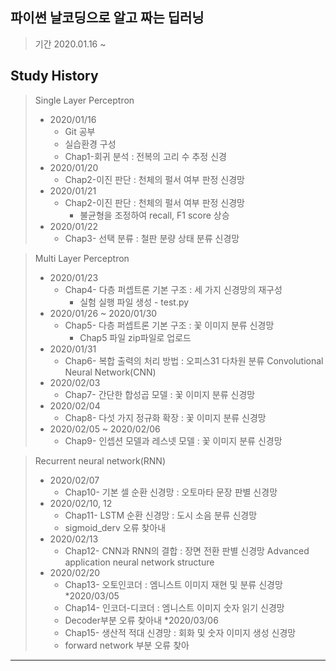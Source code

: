## 파이썬 날코딩으로 알고 짜는 딥러닝

> 기간 2020.01.16 ~      

## Study History
>Single Layer Perceptron
>* 2020/01/16
>    * Git 공부
>    * 실습환경 구성
>    * Chap1-회귀 분석 : 전복의 고리 수 추정 신경    
>* 2020/01/20
>    * Chap2-이진 판단 : 천체의 펄서 여부 판정 신경망
>* 2020/01/21
>    * Chap2-이진 판단 : 천체의 펄서 여부 판정 신경망
>        * 불균형을 조정하여 recall, F1 score 상승
>* 2020/01/22
>    * Chap3- 선택 분류 : 철판 분량 상태 분류 신경망

>Multi Layer Perceptron
>* 2020/01/23
>    * Chap4- 다층 퍼셉트론 기본 구조 : 세 가지 신경망의 재구성
>        * 실험 실행 파일 생성 - test.py
>* 2020/01/26 ~ 2020/01/30
>    * Chap5- 다층 퍼셉트론 기본 구조 : 꽃 이미지 분류 신경망
>        * Chap5 파일 zip파일로 업로드 
>* 2020/01/31
>    * Chap6- 복합 출력의 처리 방법 : 오피스31 다차원 분류
>Convolutional Neural Network(CNN)
>* 2020/02/03
>    * Chap7- 간단한 합성곱 모델 : 꽃 이미지 분류 신경망
>* 2020/02/04 
>    * Chap8- 다섯 가지 정규화 확장 : 꽃 이미지 분류 신경망
>* 2020/02/05 ~ 2020/02/06
>    * Chap9- 인셉션 모델과 레스넷 모델 : 꽃 이미지 분류 신경망

>Recurrent neural network(RNN)
>* 2020/02/07
>    * Chap10- 기본 셀 순환 신경망 : 오토마타 문장 판별 신경망
>* 2020/02/10, 12
>    * Chap11- LSTM 순환 신경망 : 도시 소음 분류 신경망
>    * sigmoid_derv 오류 찾아내
>* 2020/02/13
>    * Chap12- CNN과 RNN의 결합 : 장면 전환 판별 신경망
>Advanced application neural network structure
>* 2020/02/20
>    * Chap13- 오토인코더 : 엠니스트 이미지 재현 및 분류 신경망
>*2020/03/05
>    * Chap14- 인코더-디코더 : 엠니스트 이미지 숫자 읽기 신경망
>    * Decoder부분 오류 찾아내 
>*2020/03/06
>    * Chap15- 생산적 적대 신경망 : 회화 및 숫자 이미지 생성 신경망
>    * forward network 부분 오류 찾아
<hr/>



<br>
